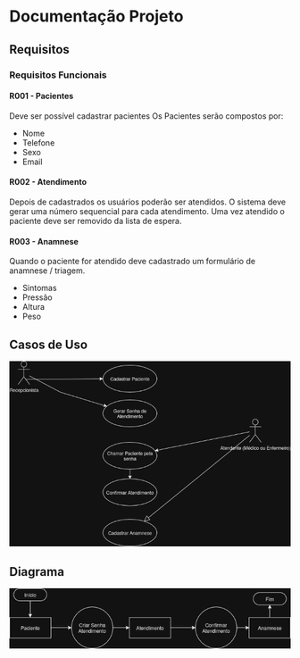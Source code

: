 # Documentação Projeto


## Requisitos

### Requisitos Funcionais
#### R001 - Pacientes
Deve ser possível cadastrar pacientes 
Os Pacientes serão compostos por:
- Nome
- Telefone
- Sexo
- Email


#### R002 - Atendimento
Depois de cadastrados os usuários poderão ser atendidos.
O sistema deve gerar uma número sequencial para cada atendimento.
Uma vez atendido o paciente deve ser removido da lista de espera.

#### R003 - Anamnese
Quando o paciente for atendido deve cadastrado um formulário de anamnese / triagem.
- Sintomas
- Pressão 
- Altura
- Peso



## Casos de Uso
![Alt text](use_case.png "Diagrama")



## Diagrama
![Alt text](dfd_1.png "Diagrama")
